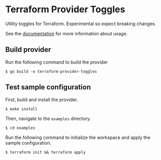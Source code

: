 # Terraform Provider Toggles

Utility toggles for Terraform. Experimental so expect breaking changes.

See the [documentation](https://registry.terraform.io/providers/reinoudk/toggles/latest/docs) for more information about
usage.

## Build provider

Run the following command to build the provider

```shell
$ go build -o terraform-provider-toggles
```

## Test sample configuration

First, build and install the provider.

```shell
$ make install
```

Then, navigate to the `examples` directory. 

```shell
$ cd examples
```

Run the following command to initialize the workspace and apply the sample configuration.

```shell
$ terraform init && terraform apply
```
